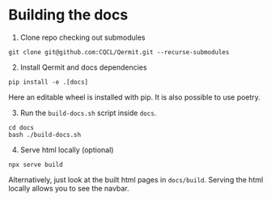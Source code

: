 # Building the docs

1. Clone repo checking out submodules

```shell
git clone git@github.com:CQCL/Qermit.git --recurse-submodules
```

2. Install Qermit and docs dependencies 

```shell
pip install -e .[docs] 
```

Here an editable wheel is installed with pip. It is also possible to use poetry.

3. Run the `build-docs.sh` script inside `docs`.

```shell
cd docs
bash ./build-docs.sh
```

4. Serve html locally (optional)

```shell
npx serve build
```

Alternatively, just look at the built html pages in `docs/build`. Serving the html locally allows you to see the navbar.